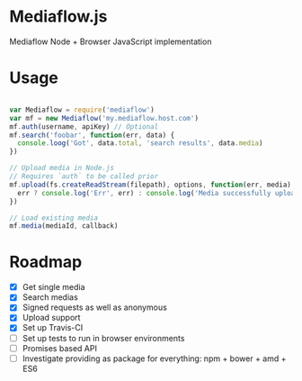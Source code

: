 # Mediaflow.js

Mediaflow Node + Browser JavaScript implementation

# Usage

```javascript

var Mediaflow = require('mediaflow')
var mf = new Mediaflow('my.mediaflow.host.com')
mf.auth(username, apiKey) // Optional
mf.search('foobar', function(err, data) {
  console.loog('Got', data.total, 'search results', data.media)
})

// Upload media in Node.js
// Requires `auth` to be called prior
mf.upload(fs.createReadStream(filepath), options, function(err, media) {
  err ? console.log('Err', err) : console.log('Media successfully uploaded', media)
})

// Load existing media
mf.media(mediaId, callback)
```

# Roadmap

* [x] Get single media
* [x] Search medias
* [x] Signed requests as well as anonymous
* [x] Upload support
* [x] Set up Travis-CI
* [ ] Set up tests to run in browser environments
* [ ] Promises based API
* [ ] Investigate providing as package for everything: npm + bower + amd + ES6
